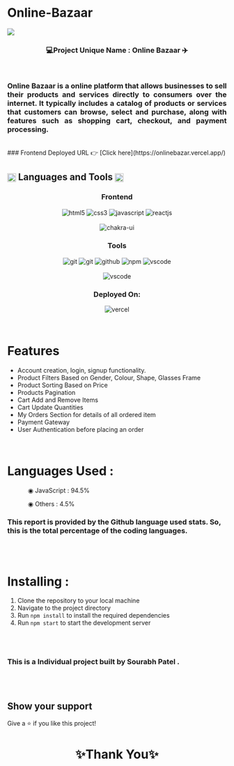 # Online-Bazaar

<img src="https://github.com/sourabhpatel073/busy-industry-7181/blob/main/shop/src/Components/r.png?raw=true">



<h3 align="center">💻Project Unique Name : Online Bazaar ✈️</h3>

<br/>
<h3 align="justify" width="80%">
Online Bazaar is a  online platform that allows businesses to sell their products and services directly to consumers over the internet. It typically includes a catalog of products or services that customers can browse, select and purchase, along with features such as shopping cart, checkout, and payment processing.</h3>

<br/>
### Frontend Deployed URL 👉 [Click here](https://onlinebazar.vercel.app/)
<br/>


 <h2 align="left">
<img src="https://art.pixilart.com/486745d4bb1ef18.gif"  width="20" height="20" align="center">
 Languages and Tools
<img src="https://art.pixilart.com/486745d4bb1ef18.gif"  width="20" height="20" align="center">
</h2>
<div align="center">
 
 <div align="center"><h3 align="center">Frontend</h3>
<img src="https://img.shields.io/badge/html5-%23E34F26.svg?style=for-the-badge&logo=html5&logoColor=white" align="center" alt="html5">
<img src = "https://img.shields.io/badge/css3-%231572B6.svg?style=for-the-badge&logo=css3&logoColor=white" align="center" alt="css3">
<img src ="https://img.shields.io/badge/javascript-%23323330.svg?style=for-the-badge&logo=javascript&logoColor=%23F7DF1E" align="center" alt="javascript">
<img src="https://img.shields.io/badge/React-20232A?style=for-the-badge&logo=react&logoColor=61DAFB"  align="center" alt="reactjs" />

<br/>
<br/>
  <img src = "https://img.shields.io/badge/chakra ui-%234ED1C5.svg?style=for-the-badge&logo=chakraui&logoColor=white" align="center" alt="chakra-ui"/>
</div>

 
 
 <div align="center"><h3 align="center">Tools</h3> 
<img src="https://img.shields.io/badge/netlify-%23000000.svg?style=for-the-badge&logo=netlify&logoColor=#00C7B7" align="center" alt="git"/>
   <img src="https://img.shields.io/badge/vercel-%23000000.svg?style=for-the-badge&logo=vercel&logoColor=whit" align="center" alt="git"/>
   <img src="https://img.shields.io/badge/GitHub-100000?style=for-the-badge&logo=github&logoColor=white"  align="center" alt="github"/>
   <img src = "https://img.shields.io/badge/NPM-%23000000.svg?style=for-the-badge&logo=npm&logoColor=white" align="center" alt="npm">
   <img src="https://img.shields.io/badge/Visual%20Studio-5C2D91.svg?style=for-the-badge&logo=visual-studio&logoColor=white"  align="center" alt="vscode"/>
     <br />
     <br />

   <img src="https://img.shields.io/badge/Visual%20Studio-5C2D91.svg?style=for-the-badge&logo=visual-studio&logoColor=white"  align="center" alt="vscode"/>
 </div>
</div>
<div align="center"><h3 align="center">Deployed On:</h3>
  <img src="https://img.shields.io/badge/vercel-%23000000.svg?style=for-the-badge&logo=vercel&logoColor=white"  alt="vercel"/>
</div>
</p>

<br/>

# Features

- Account creation, login, signup  functionality.
- Product Filters Based on Gender, Colour, Shape, Glasses Frame
- Product Sorting Based on Price 
- Products Pagination 
- Cart Add and Remove Items 
- Cart Update Quantities 
- My Orders Section for details of all ordered item
- Payment Gateway
- User Authentication before placing an order

<br/>

 # Languages Used :

<ul dir="auto">
 <ol dir="auto">◉ JavaScript : 94.5%</ol>
 <ol dir="auto">◉ Others : 4.5%</ol>
 </ul>
 
### This report is provided by the Github language used stats. So, this is the total percentage of the coding languages.

<br/><br/>


# Installing :

1. Clone the repository to your local machine
2. Navigate to the project directory
3. Run `npm install` to install the required dependencies
4. Run `npm start` to start the development server

<br/><br/>
 


### This is a Individual project built by Sourabh Patel .


<br/><br/>



## Show your support

Give a ⭐️ if you like this project!

<h1 align="center">✨Thank You✨</h1>
